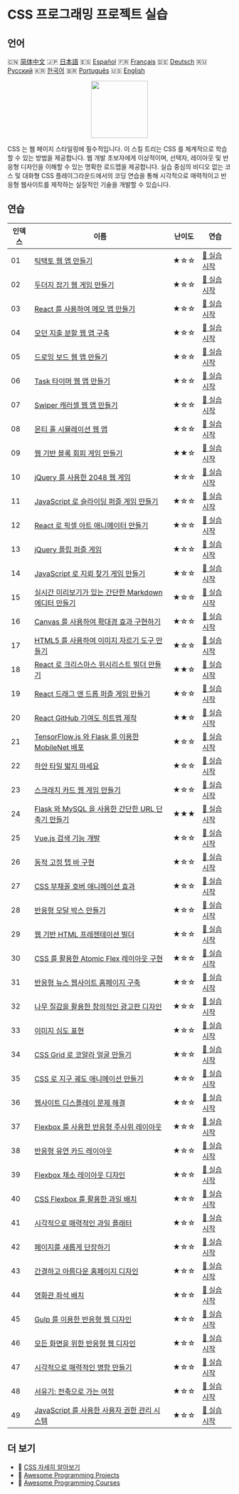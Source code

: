 # CSS 프로그래밍 프로젝트 실습

## 언어

🇨🇳 [简体中文](README_zh.md) 🇯🇵 [日本語](README_ja.md) 🇪🇸 [Español](README_es.md) 🇫🇷 [Français](README_fr.md) 🇩🇪 [Deutsch](README_de.md) 🇷🇺 [Русский](README_ru.md) 🇰🇷 [한국어](README_ko.md) 🇧🇷 [Português](README_pt.md) 🇺🇸 [English](README.md) 

<div align="center">
<img width="128px" src="https://file.labex.io/path/YheSJQuYYCNJ.png">
</div>

CSS 는 웹 페이지 스타일링에 필수적입니다. 이 스킬 트리는 CSS 를 체계적으로 학습할 수 있는 방법을 제공합니다. 웹 개발 초보자에게 이상적이며, 선택자, 레이아웃 및 반응형 디자인을 이해할 수 있는 명확한 로드맵을 제공합니다. 실습 중심의 비디오 없는 코스 및 대화형 CSS 플레이그라운드에서의 코딩 연습을 통해 시각적으로 매력적이고 반응형 웹사이트를 제작하는 실질적인 기술을 개발할 수 있습니다.

## 연습

|   인덱스 | 이름                                                                                                                                         | 난이도   | 연습                                                                                                  |
|----------|----------------------------------------------------------------------------------------------------------------------------------------------|----------|-------------------------------------------------------------------------------------------------------|
|       01 | [틱택토 웹 앱 만들기](https://labex.io/ko/courses/project-build-a-tic-tac-toe-web-app)                                                       | ★☆☆      | [🚀 실습 시작](https://labex.io/ko/courses/project-build-a-tic-tac-toe-web-app)                       |
|       02 | [두더지 잡기 웹 게임 만들기](https://labex.io/ko/courses/project-creating-a-whack-a-mole-web-game)                                           | ★☆☆      | [🚀 실습 시작](https://labex.io/ko/courses/project-creating-a-whack-a-mole-web-game)                  |
|       03 | [React 를 사용하여 메모 앱 만들기](https://labex.io/ko/courses/project-create-a-notes-app-using-react)                                       | ★☆☆      | [🚀 실습 시작](https://labex.io/ko/courses/project-create-a-notes-app-using-react)                    |
|       04 | [모던 지출 분할 웹 앱 구축](https://labex.io/ko/courses/project-building-a-expense-splitter-web-app)                                         | ★☆☆      | [🚀 실습 시작](https://labex.io/ko/courses/project-building-a-expense-splitter-web-app)               |
|       05 | [드로잉 보드 웹 앱 만들기](https://labex.io/ko/courses/project-creating-a-drawing-board-web-app)                                             | ★☆☆      | [🚀 실습 시작](https://labex.io/ko/courses/project-creating-a-drawing-board-web-app)                  |
|       06 | [Task 타이머 웹 앱 만들기](https://labex.io/ko/courses/project-creating-a-task-timer-web-app)                                                | ★☆☆      | [🚀 실습 시작](https://labex.io/ko/courses/project-creating-a-task-timer-web-app)                     |
|       07 | [Swiper 캐러셀 웹 앱 만들기](https://labex.io/ko/courses/project-create-a-swiper-carousel-web-app)                                           | ★☆☆      | [🚀 실습 시작](https://labex.io/ko/courses/project-create-a-swiper-carousel-web-app)                  |
|       08 | [몬티 홀 시뮬레이션 웹 앱](https://labex.io/ko/courses/project-monty-hall-problem-simulation-web-app)                                        | ★☆☆      | [🚀 실습 시작](https://labex.io/ko/courses/project-monty-hall-problem-simulation-web-app)             |
|       09 | [웹 기반 블록 회피 게임 만들기](https://labex.io/ko/courses/project-building-a-web-avoiding-block-game)                                      | ★★☆      | [🚀 실습 시작](https://labex.io/ko/courses/project-building-a-web-avoiding-block-game)                |
|       10 | [jQuery 를 사용한 2048 웹 게임](https://labex.io/ko/courses/project-2048-web-game-using-jquery)                                              | ★☆☆      | [🚀 실습 시작](https://labex.io/ko/courses/project-2048-web-game-using-jquery)                        |
|       11 | [JavaScript 로 슬라이딩 퍼즐 게임 만들기](https://labex.io/ko/courses/project-build-a-sliding-puzzle-game-with-javascript)                   | ★☆☆      | [🚀 실습 시작](https://labex.io/ko/courses/project-build-a-sliding-puzzle-game-with-javascript)       |
|       12 | [React 로 픽셀 아트 애니메이터 만들기](https://labex.io/ko/courses/project-create-a-pixel-art-animator-with-react)                           | ★☆☆      | [🚀 실습 시작](https://labex.io/ko/courses/project-create-a-pixel-art-animator-with-react)            |
|       13 | [jQuery 플립 퍼즐 게임](https://labex.io/ko/courses/project-jquery-flip-puzzle-game)                                                         | ★☆☆      | [🚀 실습 시작](https://labex.io/ko/courses/project-jquery-flip-puzzle-game)                           |
|       14 | [JavaScript 로 지뢰 찾기 게임 만들기](https://labex.io/ko/courses/project-creating-a-minesweeper-game-with-javascript)                       | ★☆☆      | [🚀 실습 시작](https://labex.io/ko/courses/project-creating-a-minesweeper-game-with-javascript)       |
|       15 | [실시간 미리보기가 있는 간단한 Markdown 에디터 만들기](https://labex.io/ko/courses/project-build-a-simple-markdown-editor-with-live-preview) | ★☆☆      | [🚀 실습 시작](https://labex.io/ko/courses/project-build-a-simple-markdown-editor-with-live-preview)  |
|       16 | [Canvas 를 사용하여 확대경 효과 구현하기](https://labex.io/ko/courses/project-implement-a-magnifying-glass-effect-using-canvas)              | ★☆☆      | [🚀 실습 시작](https://labex.io/ko/courses/project-implement-a-magnifying-glass-effect-using-canvas)  |
|       17 | [HTML5 를 사용하여 이미지 자르기 도구 만들기](https://labex.io/ko/courses/project-build-an-image-cropping-tool-using-html5)                  | ★☆☆      | [🚀 실습 시작](https://labex.io/ko/courses/project-build-an-image-cropping-tool-using-html5)          |
|       18 | [React 로 크리스마스 위시리스트 빌더 만들기](https://labex.io/ko/courses/project-building-a-christmas-wish-list-builder-in-react)            | ★★☆      | [🚀 실습 시작](https://labex.io/ko/courses/project-building-a-christmas-wish-list-builder-in-react)   |
|       19 | [React 드래그 앤 드롭 퍼즐 게임 만들기](https://labex.io/ko/courses/project-building-a-react-drag-and-drop-puzzle-game)                      | ★☆☆      | [🚀 실습 시작](https://labex.io/ko/courses/project-building-a-react-drag-and-drop-puzzle-game)        |
|       20 | [React GitHub 기여도 히트맵 제작](https://labex.io/ko/courses/project-building-a-react-github-heatmap-contributions)                         | ★★☆      | [🚀 실습 시작](https://labex.io/ko/courses/project-building-a-react-github-heatmap-contributions)     |
|       21 | [TensorFlow.js 와 Flask 를 이용한 MobileNet 배포](https://labex.io/ko/courses/project-deploying-mobilenet-with-tensorflowjs-and-flask)       | ★☆☆      | [🚀 실습 시작](https://labex.io/ko/courses/project-deploying-mobilenet-with-tensorflowjs-and-flask)   |
|       22 | [하얀 타일 밟지 마세요](https://labex.io/ko/courses/project-dont-step-on-the-white-tile)                                                     | ★☆☆      | [🚀 실습 시작](https://labex.io/ko/courses/project-dont-step-on-the-white-tile)                       |
|       23 | [스크래치 카드 웹 게임 만들기](https://labex.io/ko/courses/project-scratch-card-game)                                                        | ★☆☆      | [🚀 실습 시작](https://labex.io/ko/courses/project-scratch-card-game)                                 |
|       24 | [Flask 와 MySQL 을 사용한 간단한 URL 단축기 만들기](https://labex.io/ko/courses/project-build-a-simple-url-shortener-with-flask-and-mysql)   | ★★★      | [🚀 실습 시작](https://labex.io/ko/courses/project-build-a-simple-url-shortener-with-flask-and-mysql) |
|       25 | [Vue.js 검색 기능 개발](https://labex.io/ko/courses/project-do-a-search)                                                                     | ★☆☆      | [🚀 실습 시작](https://labex.io/ko/courses/project-do-a-search)                                       |
|       26 | [동적 고정 탭 바 구현](https://labex.io/ko/courses/project-dynamic-tab-bar)                                                                  | ★☆☆      | [🚀 실습 시작](https://labex.io/ko/courses/project-dynamic-tab-bar)                                   |
|       27 | [CSS 부채꼴 호버 애니메이션 효과](https://labex.io/ko/courses/project-unfold-your-fan)                                                       | ★☆☆      | [🚀 실습 시작](https://labex.io/ko/courses/project-unfold-your-fan)                                   |
|       28 | [반응형 모달 박스 만들기](https://labex.io/ko/courses/project-naughty-modal-box)                                                             | ★☆☆      | [🚀 실습 시작](https://labex.io/ko/courses/project-naughty-modal-box)                                 |
|       29 | [웹 기반 HTML 프레젠테이션 빌더](https://labex.io/ko/courses/project-web-ppt)                                                                | ★☆☆      | [🚀 실습 시작](https://labex.io/ko/courses/project-web-ppt)                                           |
|       30 | [CSS 를 활용한 Atomic Flex 레이아웃 구현](https://labex.io/ko/courses/project-atomic-css)                                                    | ★☆☆      | [🚀 실습 시작](https://labex.io/ko/courses/project-atomic-css)                                        |
|       31 | [반응형 뉴스 웹사이트 홈페이지 구축](https://labex.io/ko/courses/project-creating-website-homepage)                                          | ★☆☆      | [🚀 실습 시작](https://labex.io/ko/courses/project-creating-website-homepage)                         |
|       32 | [나무 질감을 활용한 창의적인 광고판 디자인](https://labex.io/ko/courses/project-creative-billboard)                                          | ★☆☆      | [🚀 실습 시작](https://labex.io/ko/courses/project-creative-billboard)                                |
|       33 | [이미지 심도 표현](https://labex.io/ko/courses/project-depth-of-field-in-images)                                                             | ★☆☆      | [🚀 실습 시작](https://labex.io/ko/courses/project-depth-of-field-in-images)                          |
|       34 | [CSS Grid 로 코알라 얼굴 만들기](https://labex.io/ko/courses/project-draw-a-koala)                                                           | ★☆☆      | [🚀 실습 시작](https://labex.io/ko/courses/project-draw-a-koala)                                      |
|       35 | [CSS 로 지구 궤도 애니메이션 만들기](https://labex.io/ko/courses/project-exploring-the-earth)                                                | ★☆☆      | [🚀 실습 시작](https://labex.io/ko/courses/project-exploring-the-earth)                               |
|       36 | [웹사이트 디스플레이 문제 해결](https://labex.io/ko/courses/project-fix-website-display)                                                     | ★☆☆      | [🚀 실습 시작](https://labex.io/ko/courses/project-fix-website-display)                               |
|       37 | [Flexbox 를 사용한 반응형 주사위 레이아웃](https://labex.io/ko/courses/project-flex-dice-layout)                                             | ★☆☆      | [🚀 실습 시작](https://labex.io/ko/courses/project-flex-dice-layout)                                  |
|       38 | [반응형 유연 카드 레이아웃](https://labex.io/ko/courses/project-flexible-card)                                                               | ★☆☆      | [🚀 실습 시작](https://labex.io/ko/courses/project-flexible-card)                                     |
|       39 | [Flexbox 채소 레이아웃 디자인](https://labex.io/ko/courses/project-fresh-vegetables)                                                         | ★☆☆      | [🚀 실습 시작](https://labex.io/ko/courses/project-fresh-vegetables)                                  |
|       40 | [CSS Flexbox 를 활용한 과일 배치](https://labex.io/ko/courses/project-fruit-arrangement)                                                     | ★☆☆      | [🚀 실습 시작](https://labex.io/ko/courses/project-fruit-arrangement)                                 |
|       41 | [시각적으로 매력적인 과일 플래터](https://labex.io/ko/courses/project-fruit-platter)                                                         | ★☆☆      | [🚀 실습 시작](https://labex.io/ko/courses/project-fruit-platter)                                     |
|       42 | [페이지를 새롭게 단장하기](https://labex.io/ko/courses/project-give-your-page-a-makeover)                                                    | ★☆☆      | [🚀 실습 시작](https://labex.io/ko/courses/project-give-your-page-a-makeover)                         |
|       43 | [간결하고 아름다운 홈페이지 디자인](https://labex.io/ko/courses/project-labex-knowledge-network)                                             | ★☆☆      | [🚀 실습 시작](https://labex.io/ko/courses/project-labex-knowledge-network)                           |
|       44 | [영화관 좌석 배치](https://labex.io/ko/courses/project-movie-theater-seat-arrangement)                                                       | ★☆☆      | [🚀 실습 시작](https://labex.io/ko/courses/project-movie-theater-seat-arrangement)                    |
|       45 | [Gulp 를 이용한 반응형 웹 디자인](https://labex.io/ko/courses/project-responsive-page-layout)                                                | ★☆☆      | [🚀 실습 시작](https://labex.io/ko/courses/project-responsive-page-layout)                            |
|       46 | [모든 화면을 위한 반응형 웹 디자인](https://labex.io/ko/courses/project-responsive-web-design)                                               | ★☆☆      | [🚀 실습 시작](https://labex.io/ko/courses/project-responsive-web-design)                             |
|       47 | [시각적으로 매력적인 명함 만들기](https://labex.io/ko/courses/project-user-business-cards)                                                   | ★☆☆      | [🚀 실습 시작](https://labex.io/ko/courses/project-user-business-cards)                               |
|       48 | [서유기: 천축으로 가는 여정](https://labex.io/ko/courses/project-westward-journey-to-heavenly-west)                                          | ★☆☆      | [🚀 실습 시작](https://labex.io/ko/courses/project-westward-journey-to-heavenly-west)                 |
|       49 | [JavaScript 를 사용한 사용자 권한 관리 시스템](https://labex.io/ko/courses/project-permission-management)                                    | ★☆☆      | [🚀 실습 시작](https://labex.io/ko/courses/project-permission-management)                             |

## 더 보기

- 🔗 [CSS 자세히 알아보기](https://labex.io/ko/skilltrees/css)
- 🔗 [Awesome Programming Projects](https://github.com/labex-labs/awesome-programming-projects)
- 🔗 [Awesome Programming Courses](https://github.com/labex-labs/awesome-programming-courses)

